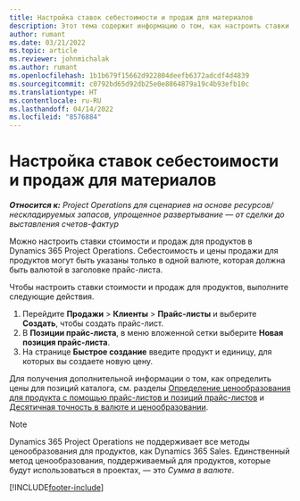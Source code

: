 ```yaml
---
title: Настройка ставок себестоимости и продаж для материалов
description: Этот тема содержит информацию о том, как настроить ставки стоимости и ставки продаж для материалов, используемых в проектах.
author: rumant
ms.date: 03/21/2022
ms.topic: article
ms.reviewer: johnmichalak
ms.author: rumant
ms.openlocfilehash: 1b1b679f15662d922804deefb6372adcdf4d4839
ms.sourcegitcommit: c0792bd65d92db25e0e8864879a19c4b93efb10c
ms.translationtype: HT
ms.contentlocale: ru-RU
ms.lasthandoff: 04/14/2022
ms.locfileid: "8576884"
---
```

# <a name="set-up-cost-and-sales-rates-for-materials"></a>Настройка ставок себестоимости и продаж для материалов

_**Относится к:** Project Operations для сценариев на основе ресурсов/нескладируемых запасов, упрощенное развертывание — от сделки до выставления счетов-фактур_

Можно настроить ставки стоимости и продаж для продуктов в Dynamics 365 Project Operations. Себестоимость и цены продажи для продуктов могут быть указаны только в одной валюте, которая должна быть валютой в заголовке прайс-листа.

Чтобы настроить ставки стоимости и продаж для продуктов, выполните следующие действия. 

1. Перейдите **Продажи** > **Клиенты** > **Прайс-листы** и выберите **Создать**, чтобы создать прайс-лист. 
2. В **Позиции прайс-листа**, в меню вложенной сетки выберите **Новая позиция прайс-листа**. 
3. На странице **Быстрое создание** введите продукт и единицу, для которых вы создаете новую цену.

Для получения дополнительной информации о том, как определить цены для позиций каталога, см. разделы [Определение ценообразования для продукта с помощью прайс-листов и позиций прайс-листов](/dynamics365/sales/create-price-lists-price-list-items-define-pricing-products) и [Десятичная точность в валюте и ценообразовании](/dynamics365/sales/decimal-precision-currency-pricing).
> [!NOTE]
> Dynamics 365 Project Operations не поддерживает все методы ценообразования для продуктов, как Dynamics 365 Sales. Единственный метод ценообразования, поддерживаемый для продуктов, которые будут использоваться в проектах, — это *Сумма в валюте*.


[!INCLUDE[footer-include](../includes/footer-banner.md)]
